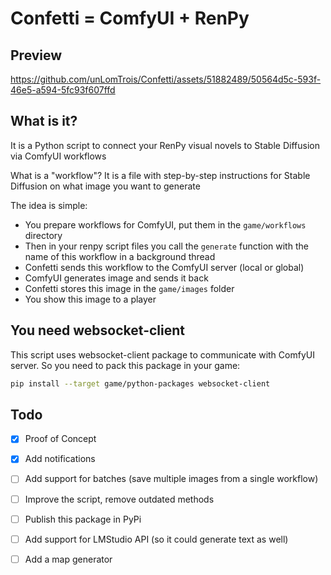 # Confetti = ComfyUI + RenPy

## Preview

https://github.com/unLomTrois/Confetti/assets/51882489/50564d5c-593f-46e5-a594-5fc93f607ffd

## What is it?

It is a Python script to connect your RenPy visual novels to Stable Diffusion via ComfyUI workflows

What is a "workflow"? It is a file with step-by-step instructions for Stable Diffusion on what image you want to generate

The idea is simple:
- You prepare workflows for ComfyUI, put them in the `game/workflows` directory
- Then in your renpy script files you call the `generate` function with the name of this workflow in a background thread
- Confetti sends this workflow to the ComfyUI server (local or global)
- ComfyUI generates image and sends it back
- Confetti stores this image in the `game/images` folder
- You show this image to a player

## You need websocket-client

This script uses websocket-client package to communicate with ComfyUI server.
So you need to pack this package in your game:

```sh
pip install --target game/python-packages websocket-client
```
## Todo

- [x] Proof of Concept
- [x] Add notifications
- [ ] Add support for batches (save multiple images from a single workflow)
- [ ] Improve the script, remove outdated methods
- [ ] Publish this package in PyPi
- [ ] Add support for LMStudio API (so it could generate text as well)
- [ ] Add a map generator

